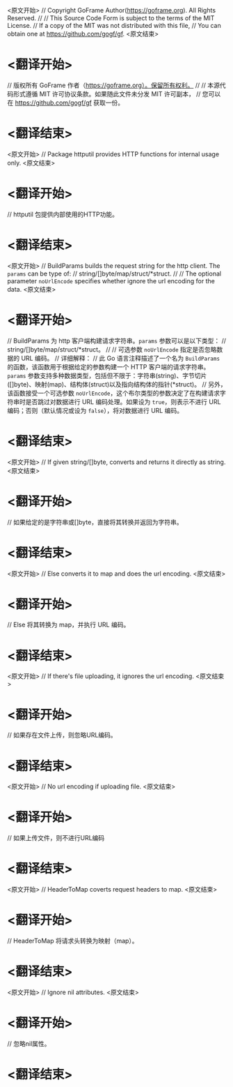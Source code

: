 
<原文开始>
// Copyright GoFrame Author(https://goframe.org). All Rights Reserved.
//
// This Source Code Form is subject to the terms of the MIT License.
// If a copy of the MIT was not distributed with this file,
// You can obtain one at https://github.com/gogf/gf.
<原文结束>

# <翻译开始>
// 版权所有 GoFrame 作者（https://goframe.org）。保留所有权利。
//
// 本源代码形式遵循 MIT 许可协议条款。如果随此文件未分发 MIT 许可副本，
// 您可以在 https://github.com/gogf/gf 获取一份。
# <翻译结束>


<原文开始>
// Package httputil provides HTTP functions for internal usage only.
<原文结束>

# <翻译开始>
// httputil 包提供内部使用的HTTP功能。
# <翻译结束>


<原文开始>
// BuildParams builds the request string for the http client. The `params` can be type of:
// string/[]byte/map/struct/*struct.
//
// The optional parameter `noUrlEncode` specifies whether ignore the url encoding for the data.
<原文结束>

# <翻译开始>
// BuildParams 为 http 客户端构建请求字符串。`params` 参数可以是以下类型：
// string/[]byte/map/struct/*struct。
//
// 可选参数 `noUrlEncode` 指定是否忽略数据的 URL 编码。
// 详细解释：
// 此 Go 语言注释描述了一个名为 `BuildParams` 的函数，该函数用于根据给定的参数构建一个 HTTP 客户端的请求字符串。`params` 参数支持多种数据类型，包括但不限于：字符串(string)、字节切片([]byte)、映射(map)、结构体(struct)以及指向结构体的指针(*struct)。
// 另外，该函数接受一个可选参数 `noUrlEncode`，这个布尔类型的参数决定了在构建请求字符串时是否跳过对数据进行 URL 编码处理。如果设为 `true`，则表示不进行 URL 编码；否则（默认情况或设为 `false`），将对数据进行 URL 编码。
# <翻译结束>


<原文开始>
// If given string/[]byte, converts and returns it directly as string.
<原文结束>

# <翻译开始>
// 如果给定的是字符串或[]byte，直接将其转换并返回为字符串。
# <翻译结束>


<原文开始>
// Else converts it to map and does the url encoding.
<原文结束>

# <翻译开始>
// Else 将其转换为 map，并执行 URL 编码。
# <翻译结束>


<原文开始>
// If there's file uploading, it ignores the url encoding.
<原文结束>

# <翻译开始>
// 如果存在文件上传，则忽略URL编码。
# <翻译结束>







<原文开始>
// No url encoding if uploading file.
<原文结束>

# <翻译开始>
// 如果上传文件，则不进行URL编码
# <翻译结束>


<原文开始>
// HeaderToMap coverts request headers to map.
<原文结束>

# <翻译开始>
// HeaderToMap 将请求头转换为映射（map）。
# <翻译结束>


<原文开始>
// Ignore nil attributes.
<原文结束>

# <翻译开始>
// 忽略nil属性。
# <翻译结束>

